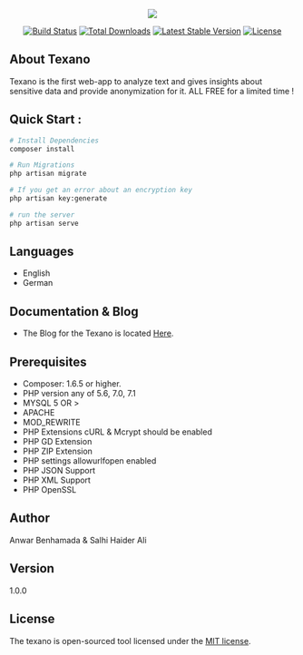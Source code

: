 <p align="center"><img src="http://texano.gh-sh-tech.com/img/logo_new.png"></p>

<p align="center">
<a href="https://travis-ci.org/laravel/framework"><img src="https://travis-ci.org/laravel/framework.svg" alt="Build Status"></a>
<a href="https://packagist.org/packages/laravel/framework"><img src="https://poser.pugx.org/laravel/framework/d/total.svg" alt="Total Downloads"></a>
<a href="https://packagist.org/packages/laravel/framework"><img src="https://poser.pugx.org/laravel/framework/v/stable.svg" alt="Latest Stable Version"></a>
<a href="https://packagist.org/packages/laravel/framework"><img src="https://poser.pugx.org/laravel/framework/license.svg" alt="License"></a>
</p>

## About Texano

Texano is the first web-app to analyze text and gives insights about sensitive data and provide anonymization for it. ALL FREE for a limited time !


## Quick Start :

``` bash
# Install Dependencies
composer install

# Run Migrations
php artisan migrate

# If you get an error about an encryption key
php artisan key:generate

# run the server 
php artisan serve

``````


## Languages
* English
* German


## Documentation & Blog

*  The Blog for the Texano is located [Here](https://blog.texano.com).

## Prerequisites
* Composer: 1.6.5 or higher.
* PHP version any of 5.6, 7.0, 7.1
* MYSQL 5 OR >
* APACHE
* MOD_REWRITE
* PHP Extensions cURL & Mcrypt should be enabled
* PHP GD Extension
* PHP ZIP Extension
* PHP settings allowurlfopen enabled
* PHP JSON Support
* PHP XML Support
* PHP OpenSSL


## Author
Anwar Benhamada & Salhi Haider Ali

## Version

1.0.0

## License

The texano is open-sourced tool licensed under the [MIT license](https://opensource.org/licenses/MIT).
